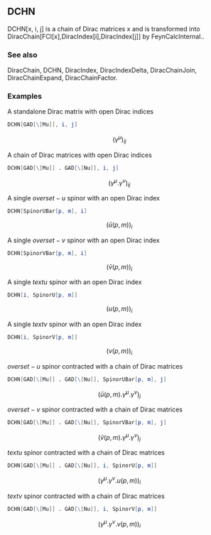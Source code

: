 ##  DCHN 

DCHN[x, i, j] is a chain of Dirac matrices x and is transformed into DiracChain[FCI[x],DiracIndex[i],DiracIndex[j]] by FeynCalcInternal..

###  See also 

DiracChain, DCHN, DiracIndex, DiracIndexDelta, DiracChainJoin, DiracChainExpand, DiracChainFactor.

###  Examples 

A standalone Dirac matrix with open Dirac indices

```mathematica
DCHN[GAD[\[Mu]], i, j]
```

$$\left(\gamma ^{\mu }\right){}_{ij}$$

A chain of Dirac matrices with open Dirac indices

```mathematica
DCHN[GAD[\[Mu]] . GAD[\[Nu]], i, j]
```

$$\left(\gamma ^{\mu }.\gamma ^{\nu }\right){}_{ij}$$

A single $overset{-}{u}$ spinor with an open Dirac index

```mathematica
DCHN[SpinorUBar[p, m], i]
```

$$\left(\bar{u}(p,m)\right)_i$$

A single $overset{-}{v}$ spinor with an open Dirac index

```mathematica
DCHN[SpinorVBar[p, m], i]
```

$$\left(\bar{v}(p,m)\right)_i$$

A single $text{u}$ spinor with an open Dirac index

```mathematica
DCHN[i, SpinorU[p, m]]
```

$$(u(p,m))_i$$

A single $text{v}$ spinor with an open Dirac index

```mathematica
DCHN[i, SpinorV[p, m]]
```

$$(v(p,m))_i$$

 $overset{-}{u}$ spinor contracted with a chain of Dirac matrices

```mathematica
DCHN[GAD[\[Mu]] . GAD[\[Nu]], SpinorUBar[p, m], j]
```

$$\left(\bar{u}(p,m).\gamma ^{\mu }.\gamma ^{\nu }\right){}_j$$

 $overset{-}{v}$ spinor contracted with a chain of Dirac matrices

```mathematica
DCHN[GAD[\[Mu]] . GAD[\[Nu]], SpinorVBar[p, m], j]
```

$$\left(\bar{v}(p,m).\gamma ^{\mu }.\gamma ^{\nu }\right){}_j$$

 $text{u}$ spinor contracted with a chain of Dirac matrices

```mathematica
DCHN[GAD[\[Mu]] . GAD[\[Nu]], i, SpinorU[p, m]]
```

$$\left(\gamma ^{\mu }.\gamma ^{\nu }.u(p,m)\right){}_i$$

 $text{v}$ spinor contracted with a chain of Dirac matrices

```mathematica
DCHN[GAD[\[Mu]] . GAD[\[Nu]], i, SpinorV[p, m]]
```

$$\left(\gamma ^{\mu }.\gamma ^{\nu }.v(p,m)\right){}_i$$